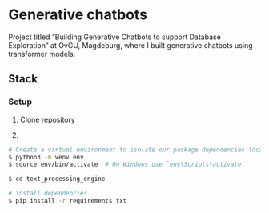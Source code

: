 # Generative chatbots
Project titled “Building Generative Chatbots to support Database Exploration” at OvGU, Magdeburg, where I built generative chatbots using transformer models.

## Stack

### Setup

1. Clone repository

2.

```bash
# Create a virtual environment to isolate our package dependencies locally
$ python3 -m venv env
$ source env/bin/activate  # On Windows use `env\Scripts\activate`

$ cd text_processing_engine

# install dependencies
$ pip install -r requirements.txt
